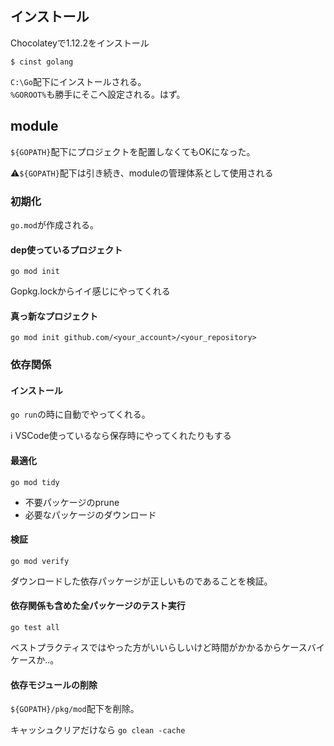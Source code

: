 インストール
------------

Chocolateyで1.12.2をインストール

```
$ cinst golang
```

`C:\Go`配下にインストールされる。  
`%GOROOT%`も勝手にそこへ設定される。はず。


module
------

`${GOPATH}`配下にプロジェクトを配置しなくてもOKになった。

⚠️`${GOPATH}`配下は引き続き、moduleの管理体系として使用される

### 初期化

`go.mod`が作成される。


#### dep使っているプロジェクト

`go mod init`

Gopkg.lockからイイ感じにやってくれる

#### 真っ新なプロジェクト

`go mod init github.com/<your_account>/<your_repository>`


### 依存関係

#### インストール

`go run`の時に自動でやってくれる。

ℹ️ VSCode使っているなら保存時にやってくれたりもする

#### 最適化

`go mod tidy`

* 不要パッケージのprune
* 必要なパッケージのダウンロード

#### 検証

`go mod verify`

ダウンロードした依存パッケージが正しいものであることを検証。

#### 依存関係も含めた全パッケージのテスト実行

`go test all`

ベストプラクティスではやった方がいいらしいけど時間がかかるからケースバイケースか..。

#### 依存モジュールの削除

`${GOPATH}/pkg/mod`配下を削除。

キャッシュクリアだけなら `go clean -cache`
